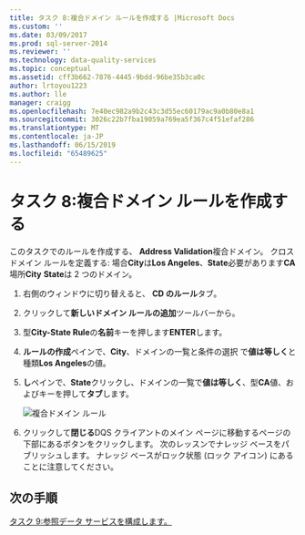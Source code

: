 ```yaml
---
title: タスク 8:複合ドメイン ルールを作成する |Microsoft Docs
ms.custom: ''
ms.date: 03/09/2017
ms.prod: sql-server-2014
ms.reviewer: ''
ms.technology: data-quality-services
ms.topic: conceptual
ms.assetid: cff3b662-7876-4445-9bdd-96be35b3ca0c
author: lrtoyou1223
ms.author: lle
manager: craigg
ms.openlocfilehash: 7e40ec982a9b2c43c3d55ec60179ac9a0b80e8a1
ms.sourcegitcommit: 3026c22b7fba19059a769ea5f367c4f51efaf286
ms.translationtype: MT
ms.contentlocale: ja-JP
ms.lasthandoff: 06/15/2019
ms.locfileid: "65489625"
---
```

# <a name="task-8-creating-a-composite-domain-rule"></a>タスク 8:複合ドメイン ルールを作成する
  このタスクでのルールを作成する、 **Address Validation**複合ドメイン。 クロス ドメイン ルールを定義する: 場合**City**は**Los Angeles**、**State**必要があります**CA**場所**City** **State**は 2 つのドメイン。  
  
1.  右側のウィンドウに切り替えると、 **CD のルール**タブ。  
  
2.  クリックして**新しいドメイン ルールの追加**ツールバーから。  
  
3.  型**City-State Rule**の**名前**キーを押します**ENTER**します。  
  
4.  **ルールの作成**ペインで、**City**、ドメインの一覧と条件の選択 で**値は等しく**と種類**Los Angeles**の値。  
  
5.  **し**ペインで、**State**クリックし、ドメインの一覧で**値は等しく**、型**CA**値、およびキーを押して**タブ**します。  
  
     ![複合ドメイン ルール](../../2014/tutorials/media/et-creatingacompositedomainrule.jpg "複合ドメイン ルール")  
  
6.  クリックして**閉じる**DQS クライアントのメイン ページに移動するページの下部にあるボタンをクリックします。 次のレッスンでナレッジ ベースをパブリッシュします。 ナレッジ ベースがロック状態 (ロック アイコン) にあることに注意してください。  
  
## <a name="next-step"></a>次の手順  
 [タスク 9:参照データ サービスを構成します。](../../2014/tutorials/task-9-configuring-a-reference-data-service.md)  
  
  
